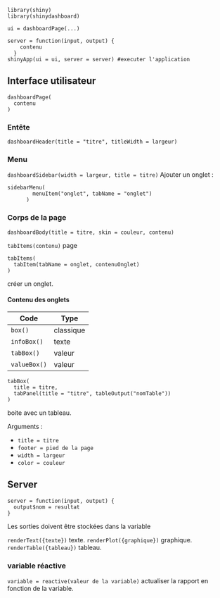 ```
library(shiny)
library(shinydashboard)

ui = dashboardPage(...)

server = function(input, output) {
    contenu
  }
shinyApp(ui = ui, server = server) #executer l'application
```

## Interface utilisateur

```
dashboardPage(
  contenu
)
```

### Entête

`dashboardHeader(title = "titre", titleWidth = largeur)`

### Menu

`dashboardSidebar(width = largeur, title = titre)`
Ajouter un onglet : 
```
sidebarMenu(
        menuItem("onglet", tabName = "onglet")
      )
```

### Corps de la page

`dashboardBody(title = titre, skin = couleur, contenu)`

`tabItems(contenu)` page

```
tabItems(
  tabItem(tabName = onglet, contenuOnglet)
)
```
créer un onglet.

#### Contenu des onglets


| Code | Type |
|---|---|
|`box()` | classique |
|`infoBox()` | texte |
|`tabBox()`| valeur |
|`valueBox()`| valeur |

```
tabBox(
  title = titre,
  tabPanel(title = "titre", tableOutput("nomTable"))
) 
``` 
boite avec un tableau.

Arguments :
* `title = titre`
* `footer = pied de la page`
* `width = largeur`
* `color = couleur`
 
## Server

```
server = function(input, output) {
  output$nom = resultat
}
```

Les sorties doivent être stockées dans la variable 

`renderText({texte})` texte.
`renderPlot({graphique})` graphique.
`renderTable({tableau})` tableau.

### variable réactive

`variable = reactive(valeur de la variable)` actualiser la rapport en fonction de la variable.
